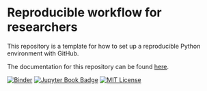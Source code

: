# Reproducible workflow for researchers

This repository is a template for how to set up a reproducible Python environment with GitHub.

The documentation for this repository can be found [here](https://scientificcomputing.github.io/reproducibility/).

[![Binder](https://mybinder.org/badge_logo.svg)](https://mybinder.org/v2/gh/scientificcomputing/reproducibility/HEAD)
[![Jupyter Book Badge](https://jupyterbook.org/badge.svg)](https://scientificcomputing.github.io/reproducibility)
[![MIT License](https://img.shields.io/github/license/scientificcomputing/reproducibility)](LICENSE)
